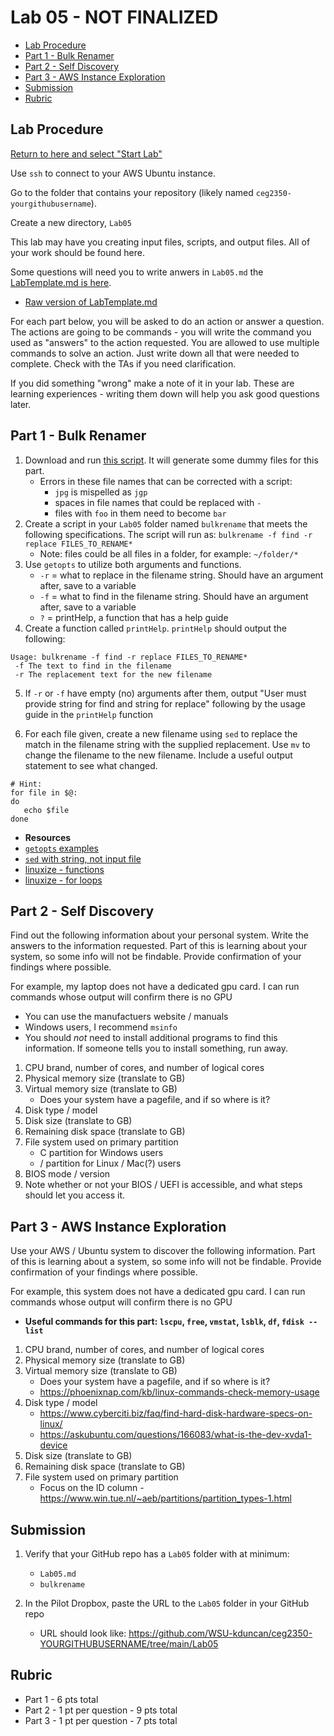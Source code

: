 # Lab 05 - NOT FINALIZED

- [Lab Procedure](#Lab-Procedure)
- [Part 1 - Bulk Renamer](#Part-1---Bulk-Renamer)
- [Part 2 - Self Discovery](#Part-2---Self-Discovery)
- [Part 3 - AWS Instance Exploration](#Part-3---AWS-Instance-Exploration)
- [Submission](#Submission)
- [Rubric](#Rubric)

## Lab Procedure

[Return to here and select "Start Lab"](https://awsacademy.instructure.com/courses/13249/modules/items/1136419)

Use `ssh` to connect to your AWS Ubuntu instance.

Go to the folder that contains your repository (likely named `ceg2350-yourgithubusername`).

Create a new directory, `Lab05`

This lab may have you creating input files, scripts, and output files. All of your work should be found here.

Some questions will need you to write anwers in `Lab05.md` the [LabTemplate.md is here](LabTemplate.md).

- [Raw version of LabTemplate.md](https://raw.githubusercontent.com/pattonsgirl/Spring2022-CEG2350/main/Labs/Lab05/LabTemplate.md)

For each part below, you will be asked to do an action or answer a question. The actions are going to be commands - you will write the command you used as "answers" to the action requested. You are allowed to use multiple commands to solve an action. Just write down all that were needed to complete. Check with the TAs if you need clarification.

If you did something "wrong" make a note of it in your lab. These are learning experiences - writing them down will help you ask good questions later.

## Part 1 - Bulk Renamer

1. Download and run [this script](createfiles.sh). It will generate some dummy files for this part.
   - Errors in these file names that can be corrected with a script:
     - `jpg` is mispelled as `jgp`
     - spaces in file names that could be replaced with `-`
     - files with `foo` in them need to become `bar`
2. Create a script in your `Lab05` folder named `bulkrename` that meets the following specifications. The script will run as: `bulkrename -f find -r replace FILES_TO_RENAME*`
   - Note: files could be all files in a folder, for example: `~/folder/*`
3. Use `getopts` to utilize both arguments and functions.
   - `-r` = what to replace in the filename string. Should have an argument after, save to a variable
   - `-f` = what to find in the filename string. Should have an argument after, save to a variable
   - `?` = printHelp, a function that has a help guide
4. Create a function called `printHelp`. `printHelp` should output the following:

```
Usage: bulkrename -f find -r replace FILES_TO_RENAME*
 -f The text to find in the filename
 -r The replacement text for the new filename
```

5. If `-r` or `-f` have empty (no) arguments after them, output "User must provide string for find and string for replace" following by the usage guide in the `printHelp` function

6. For each file given, create a new filename using `sed` to replace the match in the filename string with the supplied replacement. Use `mv` to change the filename to the new filename. Include a useful output statement to see what changed.

```
# Hint:
for file in $@:
do
   echo $file
done
```

- **Resources**
- [`getopts` examples](https://linuxhint.com/bash_getopts_example/)
- [`sed` with string, not input file](https://stackoverflow.com/questions/13055889/sed-with-literal-string-not-input-file)
- [linuxize - functions](https://linuxize.com/post/bash-functions/)
- [linuxize - for loops](https://linuxize.com/post/bash-for-loop/)

## Part 2 - Self Discovery

Find out the following information about your personal system. Write the answers to the information requested. Part of this is learning about your system, so some info will not be findable. Provide confirmation of your findings where possible.

For example, my laptop does not have a dedicated gpu card. I can run commands whose output will confirm there is no GPU

- You can use the manufactuers website / manuals
- Windows users, I recommend `msinfo`
- You should _not_ need to install additional programs to find this information. If someone tells you to install something, run away.

1. CPU brand, number of cores, and number of logical cores
2. Physical memory size (translate to GB)
3. Virtual memory size (translate to GB)
   - Does your system have a pagefile, and if so where is it?
4. Disk type / model
5. Disk size (translate to GB)
6. Remaining disk space (translate to GB)
7. File system used on primary partition
   - C partition for Windows users
   - / partition for Linux / Mac(?) users
8. BIOS mode / version
9. Note whether or not your BIOS / UEFI is accessible, and what steps should let you access it.

## Part 3 - AWS Instance Exploration

Use your AWS / Ubuntu system to discover the following information. Part of this is learning about a system, so some info will not be findable. Provide confirmation of your findings where possible.

For example, this system does not have a dedicated gpu card. I can run commands whose output will confirm there is no GPU

- **Useful commands for this part: `lscpu`, `free`, `vmstat`, `lsblk`, `df`, `fdisk --list`**

1. CPU brand, number of cores, and number of logical cores
2. Physical memory size (translate to GB)
3. Virtual memory size (translate to GB)
   - Does your system have a pagefile, and if so where is it?
   - https://phoenixnap.com/kb/linux-commands-check-memory-usage
4. Disk type / model
   - https://www.cyberciti.biz/faq/find-hard-disk-hardware-specs-on-linux/
   - https://askubuntu.com/questions/166083/what-is-the-dev-xvda1-device
5. Disk size (translate to GB)
6. Remaining disk space (translate to GB)
7. File system used on primary partition
   - Focus on the ID column - https://www.win.tue.nl/~aeb/partitions/partition_types-1.html

## Submission

1. Verify that your GitHub repo has a `Lab05` folder with at minimum:

   - `Lab05.md`
   - `bulkrename`

2. In the Pilot Dropbox, paste the URL to the `Lab05` folder in your GitHub repo
   - URL should look like: https://github.com/WSU-kduncan/ceg2350-YOURGITHUBUSERNAME/tree/main/Lab05

## Rubric

- Part 1 - 6 pts total
- Part 2 - 1 pt per question - 9 pts total
- Part 3 - 1 pt per question - 7 pts total
